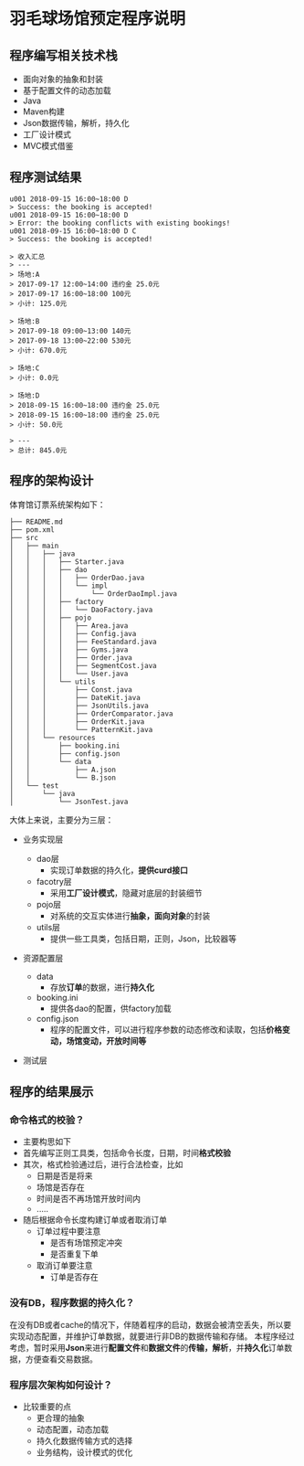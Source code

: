 # 羽毛球场馆预定程序说明

## 程序编写相关技术栈
 - 面向对象的抽象和封装
 - 基于配置文件的动态加载
 - Java
 - Maven构建
 - Json数据传输，解析，持久化
 - 工厂设计模式
 - MVC模式借鉴

## 程序测试结果

    u001 2018-09-15 16:00~18:00 D
    > Success: the booking is accepted!
    u001 2018-09-15 16:00~18:00 D
    > Error: the booking conflicts with existing bookings!
    u001 2018-09-15 16:00~18:00 D C
    > Success: the booking is accepted!

    > 收入汇总
    > ---
    > 场地:A
    > 2017-09-17 12:00~14:00 违约金 25.0元
    > 2017-09-17 16:00~18:00 100元
    > 小计: 125.0元

    > 场地:B
    > 2017-09-18 09:00~13:00 140元
    > 2017-09-18 13:00~22:00 530元
    > 小计: 670.0元

    > 场地:C
    > 小计: 0.0元

    > 场地:D
    > 2018-09-15 16:00~18:00 违约金 25.0元
    > 2018-09-15 16:00~18:00 违约金 25.0元
    > 小计: 50.0元

    > ---
    > 总计: 845.0元

## 程序的架构设计
体育馆订票系统架构如下：

    ├── README.md
    ├── pom.xml
    ├── src
    │   ├── main
    │   │   ├── java
    │   │   │   ├── Starter.java
    │   │   │   ├── dao
    │   │   │   │   ├── OrderDao.java
    │   │   │   │   └── impl
    │   │   │   │       └── OrderDaoImpl.java
    │   │   │   ├── factory
    │   │   │   │   └── DaoFactory.java
    │   │   │   ├── pojo
    │   │   │   │   ├── Area.java
    │   │   │   │   ├── Config.java
    │   │   │   │   ├── FeeStandard.java
    │   │   │   │   ├── Gyms.java
    │   │   │   │   ├── Order.java
    │   │   │   │   ├── SegmentCost.java
    │   │   │   │   └── User.java
    │   │   │   └── utils
    │   │   │       ├── Const.java
    │   │   │       ├── DateKit.java
    │   │   │       ├── JsonUtils.java
    │   │   │       ├── OrderComparator.java
    │   │   │       ├── OrderKit.java
    │   │   │       └── PatternKit.java
    │   │   └── resources
    │   │       ├── booking.ini
    │   │       ├── config.json
    │   │       └── data
    │   │           ├── A.json
    │   │           └── B.json
    │   └── test
    │       └── java
    │           └── JsonTest.java
大体上来说，主要分为三层：

- 业务实现层
	- dao层
		- 实现订单数据的持久化，**提供curd接口**
	- facotry层
		- 采用**工厂设计模式**，隐藏对底层的封装细节
	- pojo层
		- 对系统的交互实体进行**抽象，面向对象**的封装
	- utils层
		- 提供一些工具类，包括日期，正则，Json，比较器等
- 资源配置层
	- data
		- 存放**订单**的数据，进行**持久化**
	- booking.ini
		- 提供各dao的配置，供factory加载
	- config.json
		- 程序的配置文件，可以进行程序参数的动态修改和读取，包括**价格变动，场馆变动，开放时间等**


- 测试层
## 程序的结果展示
### 命令格式的校验？
- 主要构思如下
 - 首先编写正则工具类，包括命令长度，日期，时间**格式校验**
 - 其次，格式检验通过后，进行合法检查，比如
	 - 日期是否是将来
	 - 场馆是否存在
	 - 时间是否不再场馆开放时间内
	 - .....
 -  随后根据命令长度构建订单或者取消订单
	 - 订单过程中要注意
		 - 是否有场馆预定冲突
		 - 是否重复下单
	 - 取消订单要注意
		 - 订单是否存在

### 没有DB，程序数据的持久化？
在没有DB或者cache的情况下，伴随着程序的启动，数据会被清空丢失，所以要实现动态配置，并维护订单数据，就要进行非DB的数据传输和存储。
本程序经过考虑，暂时采用**Json**来进行**配置文件**和**数据文件**的**传输，解析**，并**持久化**订单数据，方便查看交易数据。
### 程序层次架构如何设计？

- 比较重要的点
	- 更合理的抽象
	- 动态配置，动态加载
	- 持久化数据传输方式的选择
	- 业务结构，设计模式的优化
